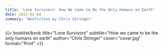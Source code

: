```yaml
---
title: 'Lone Survivors: How We Came to Be the Only Humans on Earth'
date: 2013-02-04
summary: 'Nonfiction by Chris Stringer'
---
```


{{< booklist/book
title="Lone Survivors"
subtitle="How we came to be the only humans on earth"
author="Chris Stringer"
cover="cover.jpg"
format="Print" >}}
